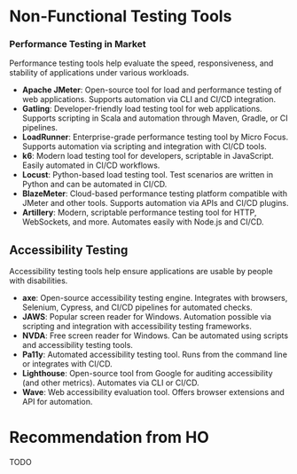 # Non-Functional Testing Tools

### Performance Testing in Market

Performance testing tools help evaluate the speed, responsiveness, and stability of applications under various workloads.

- **Apache JMeter**: Open-source tool for load and performance testing of web applications. Supports automation via CLI and CI/CD integration.
- **Gatling**: Developer-friendly load testing tool for web applications. Supports scripting in Scala and automation through Maven, Gradle, or CI pipelines.
- **LoadRunner**: Enterprise-grade performance testing tool by Micro Focus. Supports automation via scripting and integration with CI/CD tools.
- **k6**: Modern load testing tool for developers, scriptable in JavaScript. Easily automated in CI/CD workflows.
- **Locust**: Python-based load testing tool. Test scenarios are written in Python and can be automated in CI/CD.
- **BlazeMeter**: Cloud-based performance testing platform compatible with JMeter and other tools. Supports automation via APIs and CI/CD plugins.
- **Artillery**: Modern, scriptable performance testing tool for HTTP, WebSockets, and more. Automates easily with Node.js and CI/CD.

## Accessibility Testing

Accessibility testing tools help ensure applications are usable by people with disabilities.

- **axe**: Open-source accessibility testing engine. Integrates with browsers, Selenium, Cypress, and CI/CD pipelines for automated checks.
- **JAWS**: Popular screen reader for Windows. Automation possible via scripting and integration with accessibility testing frameworks.
- **NVDA**: Free screen reader for Windows. Can be automated using scripts and accessibility testing tools.
- **Pa11y**: Automated accessibility testing tool. Runs from the command line or integrates with CI/CD.
- **Lighthouse**: Open-source tool from Google for auditing accessibility (and other metrics). Automates via CLI or CI/CD.
- **Wave**: Web accessibility evaluation tool. Offers browser extensions and API for automation.

# Recommendation from HO
TODO

